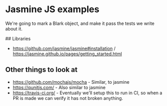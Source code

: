 # Jasmine JS examples

We're going to mark a Blark object, and make it pass the tests we write about it.

## Libraries

 - https://github.com/jasmine/jasmine#installation / https://jasmine.github.io/pages/getting_started.html

## Other things to look at

- https://github.com/mochajs/mocha - Similar, to jasmine
- https://qunitjs.com/ - Also similar to jasmine
- https://travis-ci.org/ - Eventually we'll setup this to run in CI, so when a PR is made we can verify it has not broken anything.
